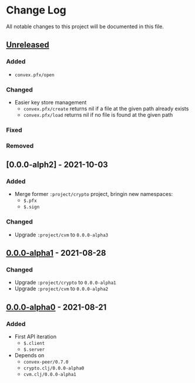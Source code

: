 # Change Log

All notable changes to this project will be documented in this file.



## [Unreleased]

### Added

- `convex.pfx/open`

### Changed

- Easier key store management
    - `convex.pfx/create` returns nil if a file at the given path already exists
    - `convex.pfx/load` returns nil if no file is found at the given path

### Fixed

### Removed



## [0.0.0-alph2] - 2021-10-03

### Added

- Merge former `:project/crypto` project, bringin new namespaces:
    - `$.pfx`
    - `$.sign`

### Changed

- Upgrade `:project/cvm` to `0.0.0-alpha3`



## [0.0.0-alpha1] - 2021-08-28

### Changed

- Upgrade `:project/crypto` to `0.0.0-alpha1`
- Upgrade `:project/cvm` to `0.0.0-alpha2`



## [0.0.0-alpha0] - 2021-08-21

### Added

- First API iteration
    - `$.client`
    - `$.server`
- Depends on
    - `convex-peer/0.7.0`
    - `crypto.clj/0.0.0-alpha0`
    - `cvm.clj/0.0.0-alpha1`



[Unreleased]:  https://github.com/helins/convex.lisp.cljc/compare/net/0.0.0-alpha2...HEAD
[0.0.0-alpha2]:  https://github.com/helins/convex.lisp.cljc/compare/net/0.0.0-alpha1...net/0.0.0-alpha2
[0.0.0-alpha1]:  https://github.com/helins/convex.lisp.cljc/compare/net/0.0.0-alpha0...net/0.0.0-alpha1
[0.0.0-alpha0]: https://github.com/helins/convex.lisp.cljc/releases/tag/net/0.0.0-alpha0

